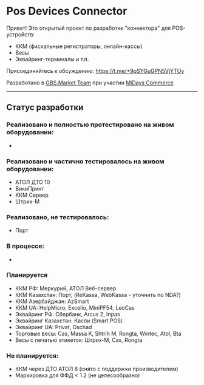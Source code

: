 # Pos Devices Connector

Привет!
Это открытый проект по разработке "коннектора" для POS-устройств:
* ККМ (фискальные регистраторы, онлайн-кассы)
* Весы
* Эквайринг-терминалы
и т.п.

Присоединяйтесь к обсуждению: https://t.me/+9pSYGuGPN5VjYTUy

Разработано в <a href="https://gbsmarket.ru">GBS.Market Team</a> при участии <a href="https://midays.ru/">MiDays Commerce</a>

---
## Статус разработки

### Реализовано и полностью протестировано на живом оборудовании:
- 

### Реализовано и частично тестировалось на живом оборудовании:
- АТОЛ ДТО 10
- ВикиПринт
- ККМ Сервер
- Штрих-М

### Реализовано, не тестировалось:
- Порт

### В процессе: 
-

### Планируется
- ККМ РФ: Меркурий, АТОЛ Веб-сервер
- ККМ Казахстан: Порт, (ReKassa, WebKassa - уточнить по NDA?)
- ККМ Азербайджан: AzSmart
- ККМ UA: HelpMicro, Excelio, MiniPF54, LeoCas
- Эквайринг РФ: Сбербанк, Arcus 2, Inpas
- Эквайринг Казахстан: Каспи (Smart POS)
- Эквайринг UA: Privat, Oschad
- Торговые весы: Cas, Massa K, Shtrih M, Rongta, Wintec, Atol, Bta
- Весы с печатью этикеток: Штрих-М, Cas, Rongta


### Не планируется:
- ККМ через ДТО АТОЛ 8 (снято с поддержки производителем)
- Маркировка для ФФД < 1.2 (не целесообразно)

